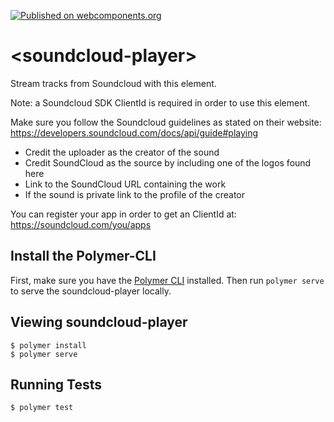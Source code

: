 [![Published on webcomponents.org](https://img.shields.io/badge/webcomponents.org-published-blue.svg)](https://www.webcomponents.org/element/maxmommersteeg/soundcloud-player)

# \<soundcloud-player\>

Stream tracks from Soundcloud with this element.

Note: a Soundcloud SDK ClientId is required in order to use this element.

Make sure you follow the Soundcloud guidelines as stated on their website: https://developers.soundcloud.com/docs/api/guide#playing
- Credit the uploader as the creator of the sound
- Credit SoundCloud as the source by including one of the logos found here
- Link to the SoundCloud URL containing the work
- If the sound is private link to the profile of the creator

You can register your app in order to get an ClientId at: https://soundcloud.com/you/apps

## Install the Polymer-CLI

First, make sure you have the [Polymer CLI](https://www.npmjs.com/package/polymer-cli) installed. Then run `polymer serve` to serve the soundcloud-player locally.

## Viewing soundcloud-player

```
$ polymer install
$ polymer serve
```

## Running Tests

```
$ polymer test
```
